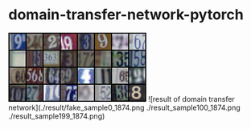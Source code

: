 # domain-transfer-network-pytorch

![result of domain transfer network](./result/real_sample.png)
![result of domain transfer network](./result/fake_sample0_1874.png ./result_sample100_1874.png ./result_sample199_1874.png)
